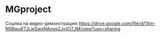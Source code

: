 # MGproject
Ссылка на видео-демонстрацию
https://drive.google.com/file/d/1Xm-N5Bwu6TJLieSwxNAovq2JyjjO7_tM/view?usp=sharing

